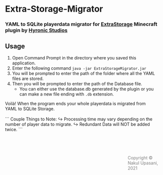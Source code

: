 # Extra-Storage-Migrator
### YAML to SQLite playerdata migrator for <a href="https://www.mc-market.org/resources/19319/">ExtraStorage</a> Minecraft plugin by <a href="https://www.mc-market.org/members/247237/">Hyronic Studios</a>

## Usage
<ol>
  <li>Open Command Prompt in the directory where you saved this application.</li>  
  <li>Enter the following command <code>java -jar ExtraStorageMigrator.jar</code></li>
  <li>You will be prompted to enter the path of the folder where all the YAML files are stored.</li>
  <li>Then you will be prompted to enter the path of the Database file.
    <ul type="circle">
      <li>You can either use the database.db generated by the plugin or you can make a new file ending with <code>.db</code> extension.</li>
    </ul>
  </li>
</ol>
Voilà! When the program ends your whole playerdata is migrated from YAML to SQLite Storage.<br><br>
```
Couple Things to Note: 
  ↪ Processing time may vary depending on the number of player data to migrate.
  ↪ Redundant Data will NOT be added twice.
```

<br><br>
<footer>
  <p style="float: right; width: 20%; color: gray">
    Copyright © Nakul Upasani, 2021
  </p>
</footer>
